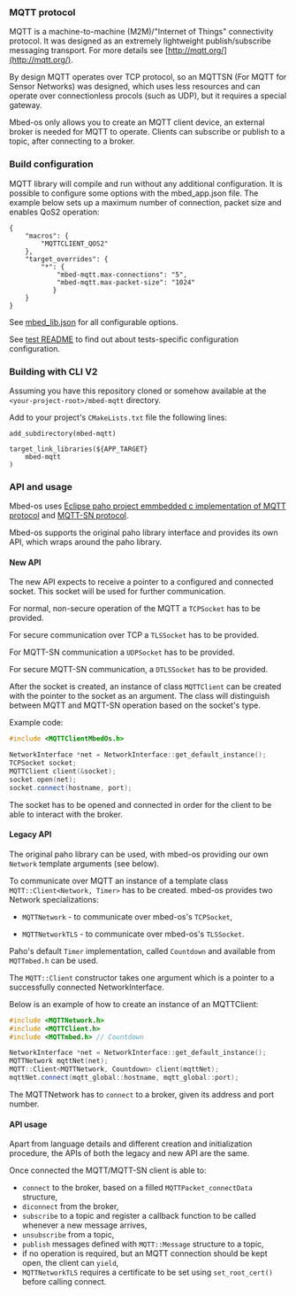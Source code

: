 ### MQTT protocol

MQTT is a machine-to-machine (M2M)/"Internet of Things" connectivity protocol. It was designed as an extremely lightweight publish/subscribe messaging transport. For more details see [http://mqtt.org/](http://mqtt.org/).

By design MQTT operates over TCP protocol, so an MQTTSN (For MQTT for Sensor Networks) was designed, which uses less resources and can operate over connectionless procols (such as UDP), but it requires a special gateway.

Mbed-os only allows you to create an MQTT client device, an external broker is needed for MQTT to operate. Clients can subscribe or publish to a topic, after connecting to a broker.

### Build configuration

MQTT library will compile and run without any additional configuration. It is possible to configure some options with the mbed_app.json file.
The example below sets up a maximum number of connection, packet size and enables QoS2 operation:

```
{
    "macros": {
        "MQTTCLIENT_QOS2"
    },
    "target_overrides": {
        "*": {
            "mbed-mqtt.max-connections": "5",
            "mbed-mqtt.max-packet-size": "1024"
           }
    }
}
```

See [mbed_lib.json](mbed_lib.json) for all configurable options.

See [test README](TESTS/mqtt/README.md) to find out about tests-specific configuration configuration.

### Building with CLI V2

Assuming you have this repository cloned or somehow available at the `<your-project-root>/mbed-mqtt` directory.

Add to your project's `CMakeLists.txt` file the following lines:

```
add_subdirectory(mbed-mqtt)

target_link_libraries(${APP_TARGET}
    mbed-mqtt
)

```

### API and usage

Mbed-os uses [Eclipse paho project emmbedded c implementation of MQTT protocol](https://github.com/eclipse/paho.mqtt.embedded-c) and [MQTT-SN protocol](https://github.com/eclipse/paho.mqtt-sn.embedded-c/).

Mbed-os supports the original paho library interface and provides its own API, which wraps around the paho library.

#### New API ####

The new API expects to receive a pointer to a configured and connected socket. This socket will be used for further communication.

For normal, non-secure operation of the MQTT a `TCPSocket` has to be provided.

For secure communication over TCP a `TLSSocket` has to be provided.

For MQTT-SN communication a `UDPSocket` has to be provided.

For secure MQTT-SN communication, a `DTLSSocket` has to be provided.

After the socket is created, an instance of class `MQTTClient` can be created with the pointer to the socket as an argument. The class will distinguish between MQTT and MQTT-SN operation based on the socket's type.

Example code:

```cpp
#include <MQTTClientMbedOs.h>

NetworkInterface *net = NetworkInterface::get_default_instance();
TCPSocket socket;
MQTTClient client(&socket);
socket.open(net);
socket.connect(hostname, port);
```

The socket has to be opened and connected in order for the client to be able to interact with the broker.

#### Legacy API ####

The original paho library can be used, with mbed-os providing our own `Network` template arguments (see below).

To communicate over MQTT an instance of a template class `MQTT::Client<Network, Timer>` has to be created. mbed-os provides two Network specializations:

* `MQTTNetwork` - to communicate over mbed-os's `TCPSocket`,

* `MQTTNetworkTLS` - to communicate over mbed-os's `TLSSocket`.

Paho's default `Timer` implementation, called `Countdown` and available from `MQTTmbed.h` can be used.

The `MQTT::Client` constructor takes one argument which is a pointer to a successfully connected NetworkInterface.

Below is an example of how to create an instance of an MQTTClient:

```cpp
#include <MQTTNetwork.h>
#include <MQTTClient.h>
#include <MQTTmbed.h> // Countdown

NetworkInterface *net = NetworkInterface::get_default_instance();
MQTTNetwork mqttNet(net);
MQTT::Client<MQTTNetwork, Countdown> client(mqttNet);
mqttNet.connect(mqtt_global::hostname, mqtt_global::port);
```

The MQTTNetwork has to `connect` to a broker, given its address and port number.

#### API usage ####

Apart from language details and different creation and initialization procedure, the APIs of both the legacy and new API are the same.

Once connected the MQTT/MQTT-SN client is able to:

* `connect` to the broker, based on a filled `MQTTPacket_connectData` structure,
* `diconnect` from the broker,
* `subscribe` to a topic and register a callback function to be called whenever a new message arrives,
* `unsubscribe` from a topic,
* `publish` messages defined with `MQTT::Message` structure to a topic,
* if no operation is required, but an MQTT connection should be kept open, the client can `yield`,
* `MQTTNetworkTLS` requires a certificate to be set using `set_root_cert()` before calling connect.
